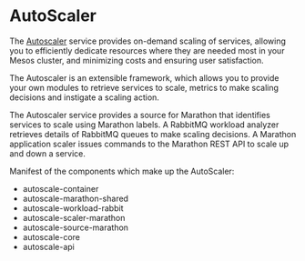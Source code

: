 # AutoScaler

The [Autoscaler](https://github.hpe.com/caf/autoscaler) service provides on-demand scaling of services, allowing you to efficiently dedicate resources where they are needed most in your Mesos cluster, and minimizing costs and ensuring user satisfaction. 

The Autoscaler is an extensible framework, which allows you to provide your own modules to retrieve services to scale, metrics to make scaling decisions and instigate a scaling action. 

The Autoscaler service provides a source for Marathon that identifies services to scale using Marathon labels. A RabbitMQ workload analyzer retrieves details of RabbitMQ queues to make scaling decisions. A Marathon application scaler issues commands to the Marathon REST API to scale up and down a service.

Manifest of the components which make up the AutoScaler:

* autoscale-container
* autoscale-marathon-shared
* autoscale-workload-rabbit
* autoscale-scaler-marathon
* autoscale-source-marathon
* autoscale-core
* autoscale-api